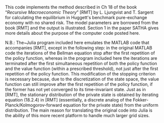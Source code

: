 
This code implements the method described in Ch 18 of the book “<i>Recursive Macroeconomic Theory</i>”  [RMT]  by L. Ljungvist and T. Sargent for calculating the equilibrium in Huggett's benchmark pure-exchange economy with no shared risk. The model parameters are borrowed from the book [RMT] and the output is illustrated. Section 1 in the paper SATHA gives more details about the purpose of the computer code posted here.

N.B.: The~Julia program included here emulates the MATLAB code that accompanies [RMT], except in the following step: in the original MATLAB code the iterations of the Bellman equation stop after the first repetition of the policy function, whereas in the program included here the iterations are terminated  after the first simultaneous repetition of both the policy function and the value function (within a prescribed threshold), not just after the first repetition of the policy function. This modification of the stopping criterion is necessary because, due to the discretization of the state space, the value function can still improve after the first repetition of the policy function, if the former has not yet converged to its time-invariant state. Just as in [RMT], the stationary distribution of the private state is obtained by iterating  equation (18.2.4) in [RMT] (essentially, a discrete analog of the Fokker-Planck/Kolmogorov-forward equation for the private state) from the uniform distribution. The main reason for translating the original code into Julia is the ability of this more recent platform to handle much larger grid sizes.
